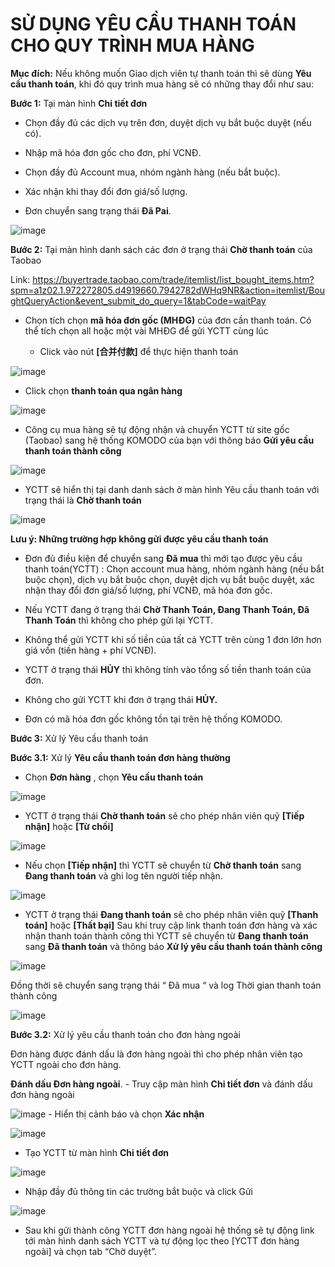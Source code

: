 # SỬ DỤNG YÊU CẦU THANH TOÁN CHO QUY TRÌNH MUA HÀNG
**Mục đích:** Nếu không muốn Giao dịch viên tự thanh toán thì sẽ dùng **Yêu cầu thanh toán**, khi đó quy trình mua hàng sẽ có những thay đổi như sau:

**Bước 1:** Tại màn hình **Chi tiết đơn**

  - Chọn đầy đủ các dịch vụ trên đơn, duyệt dịch vụ bắt buộc duyệt (nếu có).
  
  - Nhập mã hóa đơn gốc cho đơn, phí VCNĐ.
  
  - Chọn đầy đủ Account mua, nhóm ngành hàng (nếu bắt buộc).
  
  - Xác nhận khi thay đổi đơn giá/số lượng.
  
  - Đơn chuyển sang trạng thái **Đã Pai**.

![image](https://user-images.githubusercontent.com/75475064/101896010-e244c880-3bda-11eb-949a-d8d68249b3d3.png)


**Bước 2:** Tại màn hình danh sách các đơn ở trạng thái **Chờ thanh toán** của Taobao

Link: https://buyertrade.taobao.com/trade/itemlist/list_bought_items.htm?spm=a1z02.1.972272805.d4919660.7942782dWHq9NR&action=itemlist/BoughtQueryAction&event_submit_do_query=1&tabCode=waitPay

  * Chọn tích chọn **mã hóa đơn gốc (MHĐG)** của đơn cần thanh toán. Có thể tích chọn all hoặc một vài MHĐG để gửi YCTT cùng lúc
  
    - Click vào nút **[合并付款]**  để thực hiện thanh toán 

![image](https://user-images.githubusercontent.com/75475064/101896148-1ae4a200-3bdb-11eb-9b44-6196d6e378e5.png)

   - Click chọn **thanh toán qua ngân hàng**

![image](https://user-images.githubusercontent.com/75475064/101896346-73b43a80-3bdb-11eb-8468-8e1e61a6375b.png)


  * Công cụ mua hàng sẽ tự động nhận và chuyển YCTT từ site gốc (Taobao)  sang hệ thống KOMODO của bạn với thông báo **Gửi yêu cầu thanh toán thành công**
  
![image](https://user-images.githubusercontent.com/75475064/101896407-8b8bbe80-3bdb-11eb-83ab-dc3ca69315fa.png)

  * YCTT sẽ hiển thị tại danh danh sách ở màn hình Yêu cầu thanh toán với trạng thái là **Chờ thanh toán**

![image](https://user-images.githubusercontent.com/75475064/101896495-ac541400-3bdb-11eb-9d67-10de2bb18fec.png)



  **Lưu ý: Những trường hợp không gửi được yêu cầu thanh toán**

  - Đơn đủ điều kiện để chuyển sang **Đã mua** thì mới tạo được yêu cầu thanh toán(YCTT) : Chọn account mua hàng, nhóm ngành hàng (nếu bắt buộc chọn),
    dịch vụ bắt buộc chọn, duyệt dịch vụ bắt buộc duyệt, xác nhận thay đổi đơn giá/số lượng, phí VCNĐ, mã hóa đơn gốc.
  
  - Nếu YCTT đang ở trạng thái **Chờ Thanh Toán, Đang Thanh Toán, Đã Thanh Toán** thì không cho phép gửi lại YCTT.
  
  - Không thể gửi YCTT khi số tiền của tất cả YCTT trên cùng 1 đơn lớn hơn giá vốn (tiền hàng + phí VCNĐ).
  
  - YCTT ở trạng thái **HỦY** thì không tính vào tổng số tiền thanh toán của đơn.
  
  - Không cho gửi YCTT khi đơn ở trạng thái **HỦY.**
  
  - Đơn có mã hóa đơn gốc không tồn tại trên hệ thống KOMODO.

**Bước 3:** Xử lý Yêu cầu thanh toán

  **Bước 3.1:** Xử lý **Yêu cầu thanh toán đơn hàng thường**
   * Chọn **Đơn hàng** , chọn **Yêu cầu thanh toán**
 
![image](https://user-images.githubusercontent.com/75475064/101896854-313f2d80-3bdc-11eb-85f1-cc0f7263172d.png)

   * YCTT ở trạng thái **Chờ thanh toán** sẽ cho phép nhân viên quỹ **[Tiếp nhận]** hoặc **[Từ chối]**

![image](https://user-images.githubusercontent.com/75475064/101897038-83804e80-3bdc-11eb-97bb-6af685644dfd.png)


   * Nếu chọn **[Tiếp nhận]** thì YCTT sẽ chuyển từ **Chờ thanh toán** sang **Đang thanh toán** và ghi log tên người tiếp nhận.
   
  ![image](https://user-images.githubusercontent.com/75475064/101897286-e540b880-3bdc-11eb-9c72-6504a023afd6.png)

  * YCTT ở trạng thái **Đang thanh toán** sẽ cho phép nhân viên quỹ **[Thanh toán]** hoặc **[Thất bại]**
Sau khi truy cập link thanh toán đơn hàng và xác nhận thanh toán thành công thì YCTT sẽ chuyển từ **Đang thanh toán** sang **Đã thanh toán** và thông báo **Xử lý yêu cầu thanh toán thành công**

![image](https://user-images.githubusercontent.com/75475064/101897442-22a54600-3bdd-11eb-92cc-4d2d2b51c648.png)

   Đồng thời sẽ chuyển sang trạng thái “ Đã mua “ và log Thời gian thanh toán thành công

![image](https://user-images.githubusercontent.com/75475064/101897567-57b19880-3bdd-11eb-8838-6cbec1943473.png)


  **Bước 3.2:** Xử lý yêu cầu thanh toán cho đơn hàng ngoài
  
   Đơn hàng được đánh dấu là đơn hàng ngoài thì cho phép nhân viên tạo YCTT ngoài cho đơn hàng. 
    
   **Đánh dấu Đơn hàng ngoài**.
      - Truy cập màn hình **Chi tiết đơn** và đánh dấu đơn hàng ngoài
      
![image](https://user-images.githubusercontent.com/75475064/101897984-f807bd00-3bdd-11eb-822a-c1b1607bb958.png)
      - Hiển thị cảnh báo và chọn **Xác nhận** 

![image](https://user-images.githubusercontent.com/75475064/101897804-b545e500-3bdd-11eb-8d2d-e27c43fe9992.png)

  * Tạo YCTT từ màn hình **Chi tiết đơn**

![image](https://user-images.githubusercontent.com/75475064/101897934-e4f4ed00-3bdd-11eb-834f-27d8256106c7.png)

  * Nhập đầy đủ thông tin các trường bắt buộc và click Gửi
  
![image](https://user-images.githubusercontent.com/75475064/101898095-21284d80-3bde-11eb-9348-8fd6385405d3.png)

  * Sau khi gửi thành công YCTT đơn hàng ngoài hệ thống sẽ tự động link tới màn hình danh sách YCTT và tự động lọc theo [YCTT đơn hàng ngoài] và chọn tab “Chờ duyệt”.


